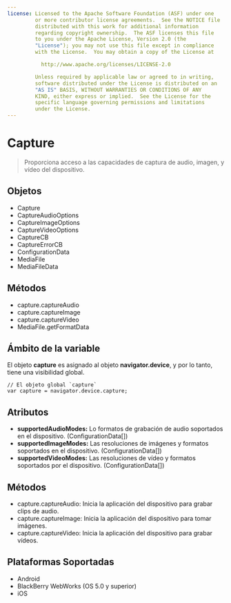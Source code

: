 ```yaml
---
license: Licensed to the Apache Software Foundation (ASF) under one
         or more contributor license agreements.  See the NOTICE file
         distributed with this work for additional information
         regarding copyright ownership.  The ASF licenses this file
         to you under the Apache License, Version 2.0 (the
         "License"); you may not use this file except in compliance
         with the License.  You may obtain a copy of the License at

           http://www.apache.org/licenses/LICENSE-2.0

         Unless required by applicable law or agreed to in writing,
         software distributed under the License is distributed on an
         "AS IS" BASIS, WITHOUT WARRANTIES OR CONDITIONS OF ANY
         KIND, either express or implied.  See the License for the
         specific language governing permissions and limitations
         under the License.
---
```


Capture
=======

> Proporciona acceso a las capacidades de captura de audio, imagen, y vídeo del dispositivo.

Objetos
--------

- Capture
- CaptureAudioOptions
- CaptureImageOptions
- CaptureVideoOptions
- CaptureCB
- CaptureErrorCB
- ConfigurationData
- MediaFile
- MediaFileData

Métodos
-------

- capture.captureAudio
- capture.captureImage
- capture.captureVideo
- MediaFile.getFormatData

Ámbito de la variable
---------------------

El objeto __capture__ es asignado al objeto __navigator.device__, y por lo tanto, tiene una visibilidad global.
    
    // El objeto global `capture`
    var capture = navigator.device.capture;

Atributos
---------

- __supportedAudioModes:__ Lo formatos de grabación de audio soportados en el dispositivo. (ConfigurationData[])
- __supportedImageModes:__ Las resoluciones de imágenes y formatos soportados en el dispositivo. (ConfigurationData[])
- __supportedVideoModes:__ Las resoluciones de vídeo y formatos soportados por el dispositivo. (ConfigurationData[])

Métodos
-------

- capture.captureAudio: Inicia la aplicación del dispositivo para grabar clips de audio.
- capture.captureImage: Inicia la aplicación del dispositivo para tomar imágenes.
- capture.captureVideo: Inicia la aplicación del dispositivo para grabar vídeos.


Plataformas Soportadas
----------------------

- Android
- BlackBerry WebWorks (OS 5.0 y superior)
- iOS
